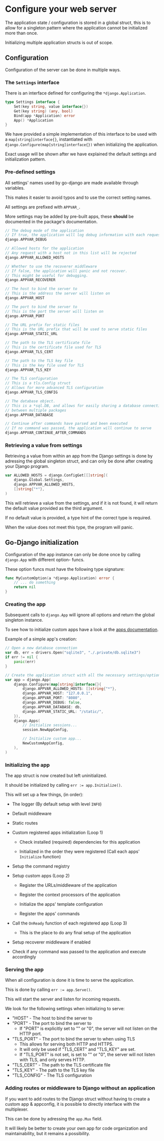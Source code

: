 # Configure your web server

The application state / configuration is stored in a global struct, this is to allow for a singleton pattern where the application cannot be initialized more than once.

Initializing multiple application structs is out of scope.

## Configuration

Configuration of the server can be done in multiple ways.

### The `Settings` interface

There is an interface defined for configuring the `*django.Application`.

```go
type Settings interface {
    Set(key string, value interface{})
    Get(key string) (any, bool)
    Bind(app *Application) error
    App() *Application
}
```

We have provided a simple implementation of this interface to be used with a `map[string]interface{}`, instantiated with `django.Configure(map[string]interface{})` when initializing the application.

Exact usage will be shown after we have explained the default settings and initialization pattern.

### Pre-defined settings

All settings' names used by go-django are made available through variables.

This makes it easier to avoid typos and to use the correct setting names.

All settings are prefixed with `APPVAR_`.

More settings may be added by pre-built apps, these **should** be documented in the package's documentation.

```go
// The debug mode of the application
// If true, the application will log debug information with each request
django.APPVAR_DEBUG

// Allowed hosts for the application
// Any request with a host not in this list will be rejected
django.APPVAR_ALLOWED_HOSTS

// Whether to use the recoverer middleware
// If false, the application will panic and not recover.
// This might be useful for debugging.
django.APPVAR_RECOVERER

// The host to bind the server to
// This is the address the server will listen on
django.APPVAR_HOST

// The port to bind the server to
// This is the port the server will listen on
django.APPVAR_PORT

// The URL prefix for static files
// This is the URL prefix that will be used to serve static files
django.APPVAR_STATIC_URL

// The path to the TLS certificate file
// This is the certificate file used for TLS
django.APPVAR_TLS_CERT

// The path to the TLS key file
// This is the key file used for TLS
django.APPVAR_TLS_KEY

// The TLS configuration
// This is a tls.Config struct
// Allows for more advanced TLS configuration
django.APPVAR_TLS_CONFIG

// The database object.
// This is a *sql.DB, and allows for easily sharing a database connection
// between multiple packages
django.APPVAR_DATABASE

// Continue after commands have parsed and been executed
// If no command was passed, the application will continue to serve
django.APPVAR_CONTINUE_AFTER_COMMANDS
```

### Retrieving a value from settings

Retrieving a value from within an app from the Django settings is done by adressing the global singleton struct, and can only be done after creating your Django program.

```go
var ALLOWED_HOSTS = django.ConfigGet[[]string](
    django.Global.Settings,
    django.APPVAR_ALLOWED_HOSTS,
    []string{"*"},
)
```

This will retrieve a value from the settings, and if it is not found, it will return the default value provided as the third argument.

If no default value is provided, a type hint of the correct type is required.

When the value does not meet this type, the program will panic.

## Go-Django initialization

Configuration of the app instance can only be done once by calling `django.App` with different option- funcs.

These option funcs must have the following type signature:

```go
func MyCustomOption(a *django.Application) error {
    // ... do something
    return nil
}
```

### Creating the app

Subsequent calls to `django.App` will ignore all options and return the global singleton instance.

To see how to initialize custom apps have a look at the [apps documentation](./apps.md).

Example of a simple app's creation:

```go
// Open a new database connection
var db, err = drivers.Open("sqlite3", "./.private/db.sqlite3")
if err != nil {
    panic(err)
}

// Create the application struct with all the necessary settings/options
var app = django.App(
    django.Configure(map[string]interface{}{
        django.APPVAR_ALLOWED_HOSTS: []string{"*"},
        django.APPVAR_HOST: "127.0.0.1",
        django.APPVAR_PORT: "8080",
        django.APPVAR_DEBUG: false,
        django.APPVAR_DATABASE: db,
        django.APPVAR_STATIC_URL: "/static/",
    }),
    django.Apps(
        // Initialize sessions...
        session.NewAppConfig,

        // Initialize custom app...
        NewCustomAppConfig,
    ),
)
```

### Initializing the app

The app struct is now created but left uninitialized.

It should be initialized by calling `err := app.Initialize()`.

This will set up a few things, (in order):

* The logger (By default setup with level `INFO`)

* Default middleware

* Static routes

* Custom registered apps initialization (Loop 1)

  * Check installed (required) dependencies for this application

  * Initialized in the order they were registered (Call each apps' `Initialize` function)

* Setup the command registry

* Setup custom apps (Loop 2)

  * Register the URLs/middleware of the application

  * Register the context processors of the application

  * Initialize the apps' template configuration

  * Register the apps' commands

* Call the `OnReady` function of each registered app (Loop 3)

  * This is the place to do any final setup of the application

* Setup recoverer middleware if enabled

* Check if any command was passed to the application and execute accordingly

### Serving the app

When all configuration is done it is time to serve the application.

This is done by calling `err := app.Serve()`.

This will start the server and listen for incoming requests.

We look for the following settings when initializing to serve:

* "HOST" - The host to bind the server to
* "PORT" - The port to bind the server to
  * If "PORT" is explicitly set to "" or "0", the server will not listen on the HTTP port.
* "TLS_PORT" - The port to bind the server to when using TLS
  * This allows for serving both HTTP and HTTPS.
  * It will only be used if "TLS_CERT" and "TLS_KEY" are set.
  * If "TLS_PORT" is not set, is set to "" or "0", the server will not listen with TLS, and only serves HTTP.
* "TLS_CERT" - The path to the TLS certificate file
* "TLS_KEY" - The path to the TLS key file
* "TLS_CONFIG" - The TLS configuration

### Adding routes or middleware to Django without an application

If you want to add routes to the Django struct without having to create a custom app & appconfig, it is possible to directly interface with the multiplexer.

This can be done by adressing the `app.Mux` field.

It will likely be better to create your own app for code organization and maintainability, but it remains a possibility.
